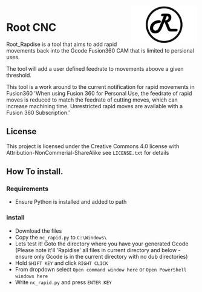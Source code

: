 
<img align="right" width=175 src="Media/R_Logo.png" />

# Root CNC

Root_Rapdise is a tool that aims to add rapid movements back into the Gcode Fusion360 CAM that is limited to persional uses.

The tool will add a user defined feedrate to movements aboove a given threshold.

This tool is a work around to the current notification for rapid movements in Fusion360
'When using Fusion 360 for Personal Use, the feedrate of rapid moves is reduced to match the feedrate of cutting moves, which can increase machining time. Unrestricted rapid moves are available with a Fusion 360 Subscription.'

## License

This project is licensed under the Creative Commons 4.0 license with 
Attribution-NonCommerial-ShareAlike see `LICENSE.txt` for details


## How To install.
### Requirements
* Ensure Python is installed and added to path

### install 
* Download the files  
* Copy the `nc_rapid.py` to `C:\Windows\`
* Lets test it! Goto the directory where you have your generated Gcode (Please note it'll 'Rapidise' all files in current directory and below - ensure only Gcode is in the current directory with no dub directories) 
* Hold `SHIFT KEY` and click `RIGHT CLICK`
* From dropdown select `Open command window here` or `Open PowerShell windows here`
* Write `nc_rapid.py` and press `ENTER KEY`